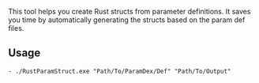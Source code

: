 This tool helps you create Rust structs from parameter definitions. It saves you time by automatically generating the structs based on the param def files.

## Usage
```
- ./RustParamStruct.exe "Path/To/ParamDex/Def" "Path/To/Output"
```
